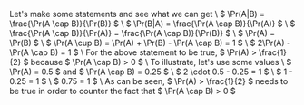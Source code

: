 Let's make some statements and see what we can get \\
$ \Pr(A|B) = \frac{\Pr(A \cap B)}{\Pr(B)} $ \\
$ \Pr(B|A) = \frac{\Pr(A \cap B)}{\Pr(A)} $ \\
$ \frac{\Pr(A \cap B)}{\Pr(A)} = \frac{\Pr(A \cap B)}{\Pr(B)} $ \\
$ \Pr(A) = \Pr(B) $ \\
$ \Pr(A \cup B) = \Pr(A) + \Pr(B) - \Pr(A \cap B) = 1 $ \\
$ 2\Pr(A) - \Pr(A \cap B) = 1 $ \\
For the above statement to be true, $ \Pr(A) > \frac{1}{2} $ because $ \Pr(A \cap B) > 0 $ \\
To illustrate, let's use some values \\
$ \Pr(A) = 0.5 $ and $ \Pr(A \cap B) = 0.25 $ \\
$ 2 \cdot 0.5 - 0.25 = 1 $ \\
$ 1 - 0.25 = 1 $ \\
$ 0.75 = 1 $ \\
As can be seen, $ \Pr(A) > \frac{1}{2} $ needs to be true in order to counter the fact that $ \Pr(A \cap B) > 0 $
